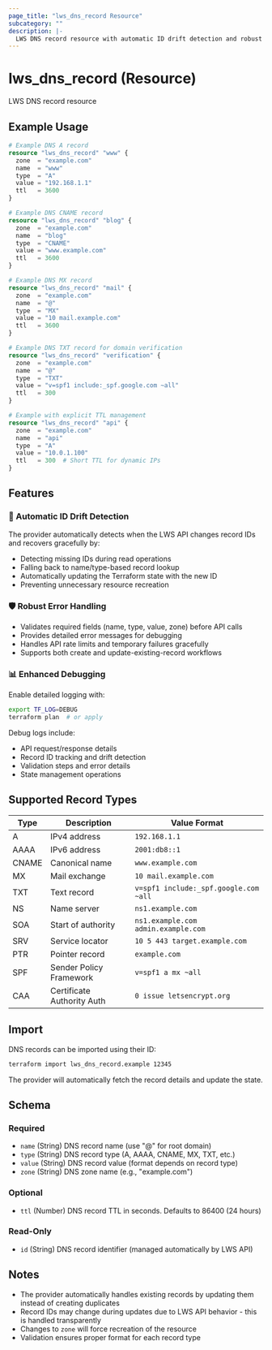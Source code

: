 ```yaml
---
page_title: "lws_dns_record Resource"
subcategory: ""
description: |-
  LWS DNS record resource with automatic ID drift detection and robust error handling
---
```


# lws_dns_record (Resource)

LWS DNS record resource

## Example Usage

```terraform
# Example DNS A record
resource "lws_dns_record" "www" {
  zone  = "example.com"
  name  = "www"
  type  = "A"
  value = "192.168.1.1"
  ttl   = 3600
}

# Example DNS CNAME record
resource "lws_dns_record" "blog" {
  zone  = "example.com"
  name  = "blog"
  type  = "CNAME"
  value = "www.example.com"
  ttl   = 3600
}

# Example DNS MX record
resource "lws_dns_record" "mail" {
  zone  = "example.com"
  name  = "@"
  type  = "MX"
  value = "10 mail.example.com"
  ttl   = 3600
}

# Example DNS TXT record for domain verification
resource "lws_dns_record" "verification" {
  zone  = "example.com"
  name  = "@"
  type  = "TXT"
  value = "v=spf1 include:_spf.google.com ~all"
  ttl   = 300
}

# Example with explicit TTL management
resource "lws_dns_record" "api" {
  zone  = "example.com"
  name  = "api"
  type  = "A"
  value = "10.0.1.100"
  ttl   = 300  # Short TTL for dynamic IPs
}
```

## Features

### 🔧 Automatic ID Drift Detection
The provider automatically detects when the LWS API changes record IDs and recovers gracefully by:
- Detecting missing IDs during read operations
- Falling back to name/type-based record lookup
- Automatically updating the Terraform state with the new ID
- Preventing unnecessary resource recreation

### 🛡️ Robust Error Handling
- Validates required fields (name, type, value, zone) before API calls
- Provides detailed error messages for debugging
- Handles API rate limits and temporary failures gracefully
- Supports both create and update-existing-record workflows

### 📊 Enhanced Debugging
Enable detailed logging with:
```bash
export TF_LOG=DEBUG
terraform plan  # or apply
```

Debug logs include:
- API request/response details
- Record ID tracking and drift detection
- Validation steps and error details
- State management operations

## Supported Record Types

| Type   | Description                    | Value Format                           |
|--------|--------------------------------|----------------------------------------|
| A      | IPv4 address                   | `192.168.1.1`                        |
| AAAA   | IPv6 address                   | `2001:db8::1`                         |
| CNAME  | Canonical name                 | `www.example.com`                     |
| MX     | Mail exchange                  | `10 mail.example.com`                |
| TXT    | Text record                    | `v=spf1 include:_spf.google.com ~all`|
| NS     | Name server                    | `ns1.example.com`                     |
| SOA    | Start of authority             | `ns1.example.com admin.example.com`  |
| SRV    | Service locator                | `10 5 443 target.example.com`        |
| PTR    | Pointer record                 | `example.com`                         |
| SPF    | Sender Policy Framework        | `v=spf1 a mx ~all`                   |
| CAA    | Certificate Authority Auth     | `0 issue letsencrypt.org`            |

## Import

DNS records can be imported using their ID:

```bash
terraform import lws_dns_record.example 12345
```

The provider will automatically fetch the record details and update the state.

<!-- schema generated by tfplugindocs -->
## Schema

### Required

- `name` (String) DNS record name (use "@" for root domain)
- `type` (String) DNS record type (A, AAAA, CNAME, MX, TXT, etc.)
- `value` (String) DNS record value (format depends on record type)
- `zone` (String) DNS zone name (e.g., "example.com")

### Optional

- `ttl` (Number) DNS record TTL in seconds. Defaults to 86400 (24 hours)

### Read-Only

- `id` (String) DNS record identifier (managed automatically by LWS API)

## Notes

- The provider automatically handles existing records by updating them instead of creating duplicates
- Record IDs may change during updates due to LWS API behavior - this is handled transparently
- Changes to `zone` will force recreation of the resource
- Validation ensures proper format for each record type 
